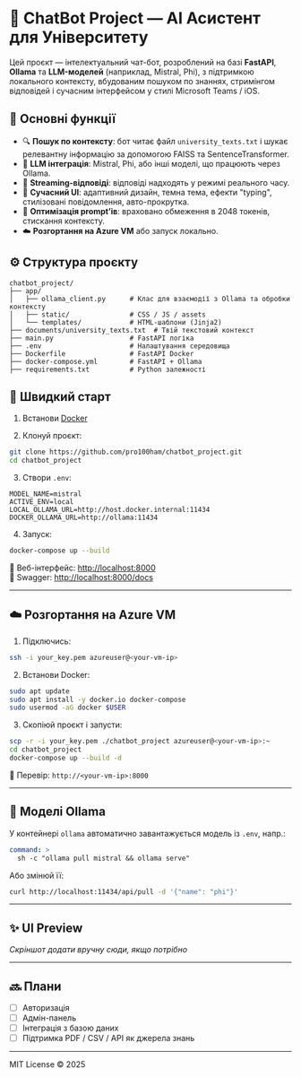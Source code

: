 # 🤖 ChatBot Project — AI Асистент для Університету

Цей проєкт — інтелектуальний чат-бот, розроблений на базі **FastAPI**, **Ollama** та **LLM-моделей** (наприклад, Mistral, Phi), з підтримкою локального контексту, вбудованим пошуком по знаннях, стримінгом відповідей і сучасним інтерфейсом у стилі Microsoft Teams / iOS.

## 🔧 Основні функції

- 🔍 **Пошук по контексту**: бот читає файл `university_texts.txt` і шукає релевантну інформацію за допомогою FAISS та SentenceTransformer.
- 🧠 **LLM інтеграція**: Mistral, Phi, або інші моделі, що працюють через Ollama.
- 🧵 **Streaming-відповіді**: відповіді надходять у режимі реального часу.
- 🎨 **Сучасний UI**: адаптивний дизайн, темна тема, ефекти "typing", стилізовані повідомлення, авто-прокрутка.
- 🔐 **Оптимізація prompt’ів**: враховано обмеження в 2048 токенів, стискання контексту.
- ☁️ **Розгортання на Azure VM** або запуск локально.

## ⚙️ Структура проєкту

```
chatbot_project/
├── app/
│   ├── ollama_client.py      # Клас для взаємодії з Ollama та обробки контексту
│   ├── static/               # CSS / JS / assets
│   └── templates/            # HTML-шаблони (Jinja2)
├── documents/university_texts.txt  # Твій текстовий контекст
├── main.py                   # FastAPI логіка
├── .env                      # Налаштування середовища
├── Dockerfile                # FastAPI Docker
├── docker-compose.yml        # FastAPI + Ollama
├── requirements.txt          # Python залежності
```

## 🚀 Швидкий старт

1. Встанови [Docker](https://www.docker.com/products/docker-desktop)

2. Клонуй проєкт:

```bash
git clone https://github.com/pro100ham/chatbot_project.git
cd chatbot_project
```

3. Створи `.env`:

```env
MODEL_NAME=mistral
ACTIVE_ENV=local
LOCAL_OLLAMA_URL=http://host.docker.internal:11434
DOCKER_OLLAMA_URL=http://ollama:11434
```

4. Запуск:

```bash
docker-compose up --build
```

📍 Веб-інтерфейс: [http://localhost:8000](http://localhost:8000)  
📍 Swagger: [http://localhost:8000/docs](http://localhost:8000/docs)

---

## ☁️ Розгортання на Azure VM

1. Підключись:

```bash
ssh -i your_key.pem azureuser@<your-vm-ip>
```

2. Встанови Docker:

```bash
sudo apt update
sudo apt install -y docker.io docker-compose
sudo usermod -aG docker $USER
```

3. Скопіюй проєкт і запусти:

```bash
scp -r -i your_key.pem ./chatbot_project azureuser@<your-vm-ip>:~
cd chatbot_project
docker-compose up --build -d
```

📍 Перевір: `http://<your-vm-ip>:8000`

---

## 🧠 Моделі Ollama

У контейнері `ollama` автоматично завантажується модель із `.env`, напр.:

```yaml
command: >
  sh -c "ollama pull mistral && ollama serve"
```

Або змінюй її:

```bash
curl http://localhost:11434/api/pull -d '{"name": "phi"}'
```

---

## ✨ UI Preview

*Скріншот додати вручну сюди, якщо потрібно*

---

## 🔜 Плани

- [ ] Авторизація
- [ ] Адмін-панель
- [ ] Інтеграція з базою даних
- [ ] Підтримка PDF / CSV / API як джерела знань

---

MIT License © 2025
